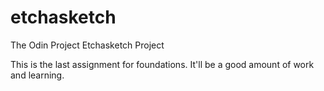 # etchasketch
The Odin Project Etchasketch Project

This is the last assignment for foundations. It'll be a good amount of work and learning.

